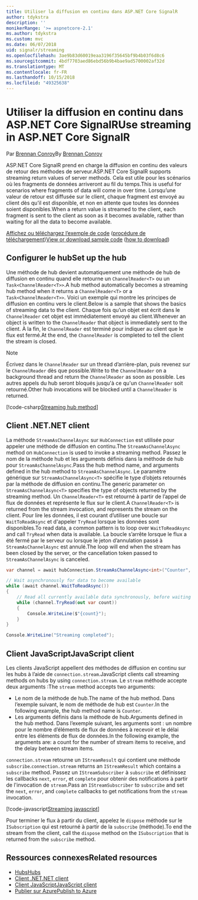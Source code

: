 ```yaml
---
title: Utiliser la diffusion en continu dans ASP.NET Core SignalR
author: tdykstra
description: ''
monikerRange: '>= aspnetcore-2.1'
ms.author: tdykstra
ms.custom: mvc
ms.date: 06/07/2018
uid: signalr/streaming
ms.openlocfilehash: 3ae9b83d60019eaa3196f35645bf9b4b03f6d8c6
ms.sourcegitcommit: 4bdf7703aed86ebd56b9b4bae9ad5700002af32d
ms.translationtype: MT
ms.contentlocale: fr-FR
ms.lasthandoff: 10/15/2018
ms.locfileid: "49325638"
---
```

# <a name="use-streaming-in-aspnet-core-signalr"></a><span data-ttu-id="172db-102">Utiliser la diffusion en continu dans ASP.NET Core SignalR</span><span class="sxs-lookup"><span data-stu-id="172db-102">Use streaming in ASP.NET Core SignalR</span></span>

<span data-ttu-id="172db-103">Par [Brennan Conroy](https://github.com/BrennanConroy)</span><span class="sxs-lookup"><span data-stu-id="172db-103">By [Brennan Conroy](https://github.com/BrennanConroy)</span></span>

<span data-ttu-id="172db-104">ASP.NET Core SignalR prend en charge la diffusion en continu des valeurs de retour des méthodes de serveur.</span><span class="sxs-lookup"><span data-stu-id="172db-104">ASP.NET Core SignalR supports streaming return values of server methods.</span></span> <span data-ttu-id="172db-105">Cela est utile pour les scénarios où les fragments de données arriveront au fil du temps.</span><span class="sxs-lookup"><span data-stu-id="172db-105">This is useful for scenarios where fragments of data will come in over time.</span></span> <span data-ttu-id="172db-106">Lorsqu’une valeur de retour est diffusée sur le client, chaque fragment est envoyé au client dès qu’il est disponible, et non en attente que toutes les données soient disponibles.</span><span class="sxs-lookup"><span data-stu-id="172db-106">When a return value is streamed to the client, each fragment is sent to the client as soon as it becomes available, rather than waiting for all the data to become available.</span></span>

<span data-ttu-id="172db-107">[Affichez ou téléchargez l’exemple de code](https://github.com/aspnet/Docs/tree/live/aspnetcore/signalr/streaming/sample) ([procédure de téléchargement](xref:tutorials/index#how-to-download-a-sample))</span><span class="sxs-lookup"><span data-stu-id="172db-107">[View or download sample code](https://github.com/aspnet/Docs/tree/live/aspnetcore/signalr/streaming/sample) ([how to download](xref:tutorials/index#how-to-download-a-sample))</span></span>

## <a name="set-up-the-hub"></a><span data-ttu-id="172db-108">Configurer le hub</span><span class="sxs-lookup"><span data-stu-id="172db-108">Set up the hub</span></span>

<span data-ttu-id="172db-109">Une méthode de hub devient automatiquement une méthode de hub de diffusion en continu quand elle retourne un `ChannelReader<T>` ou un `Task<ChannelReader<T>>`.</span><span class="sxs-lookup"><span data-stu-id="172db-109">A hub method automatically becomes a streaming hub method when it returns a `ChannelReader<T>` or a `Task<ChannelReader<T>>`.</span></span> <span data-ttu-id="172db-110">Voici un exemple qui montre les principes de diffusion en continu vers le client.</span><span class="sxs-lookup"><span data-stu-id="172db-110">Below is a sample that shows the basics of streaming data to the client.</span></span> <span data-ttu-id="172db-111">Chaque fois qu’un objet est écrit dans le `ChannelReader` cet objet est immédiatement envoyé au client.</span><span class="sxs-lookup"><span data-stu-id="172db-111">Whenever an object is written to the `ChannelReader` that object is immediately sent to the client.</span></span> <span data-ttu-id="172db-112">À la fin, le `ChannelReader` est terminé pour indiquer au client que le flux est fermé.</span><span class="sxs-lookup"><span data-stu-id="172db-112">At the end, the `ChannelReader` is completed to tell the client the stream is closed.</span></span>

> [!NOTE]
> <span data-ttu-id="172db-113">Écrivez dans le `ChannelReader` sur un thread d’arrière-plan, puis revenez sur le `ChannelReader` dès que possible.</span><span class="sxs-lookup"><span data-stu-id="172db-113">Write to the `ChannelReader` on a background thread and return the `ChannelReader` as soon as possible.</span></span> <span data-ttu-id="172db-114">Les autres appels du hub seront bloqués jusqu'à ce qu'un `ChannelReader` soit retourné.</span><span class="sxs-lookup"><span data-stu-id="172db-114">Other hub invocations will be blocked until a `ChannelReader` is returned.</span></span>

[!code-csharp[Streaming hub method](streaming/sample/Hubs/StreamHub.cs?range=10-34)]

## <a name="net-client"></a><span data-ttu-id="172db-115">Client .NET</span><span class="sxs-lookup"><span data-stu-id="172db-115">.NET client</span></span>

<span data-ttu-id="172db-116">La méthode `StreamAsChannelAsync` sur `HubConnection` est utilisée pour appeler une méthode de diffusion en continu.</span><span class="sxs-lookup"><span data-stu-id="172db-116">The `StreamAsChannelAsync` method on `HubConnection` is used to invoke a streaming method.</span></span> <span data-ttu-id="172db-117">Passez le nom de la méthode hub et les arguments définis dans la méthode de hub pour `StreamAsChannelAsync`.</span><span class="sxs-lookup"><span data-stu-id="172db-117">Pass the hub method name, and arguments defined in the hub method to `StreamAsChannelAsync`.</span></span> <span data-ttu-id="172db-118">Le paramètre générique sur `StreamAsChannelAsync<T>` spécifie le type d’objets retournés par la méthode de diffusion en continu.</span><span class="sxs-lookup"><span data-stu-id="172db-118">The generic parameter on `StreamAsChannelAsync<T>` specifies the type of objects returned by the streaming method.</span></span> <span data-ttu-id="172db-119">Un `ChannelReader<T>` est retourné à partir de l’appel de flux de données et représente le flux sur le client.</span><span class="sxs-lookup"><span data-stu-id="172db-119">A `ChannelReader<T>` is returned from the stream invocation, and represents the stream on the client.</span></span> <span data-ttu-id="172db-120">Pour lire les données, il est courant d’utiliser une boucle sur `WaitToReadAsync` et d'appeler `TryRead` lorsque les données sont disponibles.</span><span class="sxs-lookup"><span data-stu-id="172db-120">To read data, a common pattern is to loop over `WaitToReadAsync` and call `TryRead` when data is available.</span></span> <span data-ttu-id="172db-121">La boucle s’arrête lorsque le flux a été fermé par le serveur ou lorsque le jeton d’annulation passé à `StreamAsChannelAsync` est annulé.</span><span class="sxs-lookup"><span data-stu-id="172db-121">The loop will end when the stream has been closed by the server, or the cancellation token passed to `StreamAsChannelAsync` is canceled.</span></span>

```csharp
var channel = await hubConnection.StreamAsChannelAsync<int>("Counter", 10, 500, CancellationToken.None);

// Wait asynchronously for data to become available
while (await channel.WaitToReadAsync())
{
    // Read all currently available data synchronously, before waiting for more data
    while (channel.TryRead(out var count))
    {
        Console.WriteLine($"{count}");
    }
}

Console.WriteLine("Streaming completed");
```

## <a name="javascript-client"></a><span data-ttu-id="172db-122">Client JavaScript</span><span class="sxs-lookup"><span data-stu-id="172db-122">JavaScript client</span></span>

<span data-ttu-id="172db-123">Les clients JavaScript appellent des méthodes de diffusion en continu sur les hubs à l’aide de `connection.stream`.</span><span class="sxs-lookup"><span data-stu-id="172db-123">JavaScript clients call streaming methods on hubs by using `connection.stream`.</span></span> <span data-ttu-id="172db-124">Le `stream` méthode accepte deux arguments :</span><span class="sxs-lookup"><span data-stu-id="172db-124">The `stream` method accepts two arguments:</span></span>

* <span data-ttu-id="172db-125">Le nom de la méthode de hub.</span><span class="sxs-lookup"><span data-stu-id="172db-125">The name of the hub method.</span></span> <span data-ttu-id="172db-126">Dans l’exemple suivant, le nom de méthode de hub est `Counter`.</span><span class="sxs-lookup"><span data-stu-id="172db-126">In the following example, the hub method name is `Counter`.</span></span>
* <span data-ttu-id="172db-127">Les arguments définis dans la méthode de hub.</span><span class="sxs-lookup"><span data-stu-id="172db-127">Arguments defined in the hub method.</span></span> <span data-ttu-id="172db-128">Dans l’exemple suivant, les arguments sont : un nombre pour le nombre d’éléments de flux de données à recevoir et le délai entre les éléments de flux de données.</span><span class="sxs-lookup"><span data-stu-id="172db-128">In the following example, the arguments are: a count for the number of stream items to receive, and the delay between stream items.</span></span>

<span data-ttu-id="172db-129">`connection.stream` retourne un `IStreamResult` qui contient une méthode `subscribe`.</span><span class="sxs-lookup"><span data-stu-id="172db-129">`connection.stream` returns an `IStreamResult` which contains a `subscribe` method.</span></span> <span data-ttu-id="172db-130">Passez un `IStreamSubscriber` à `subscribe` et définissez les callbacks `next`, `error`, et `complete` pour obtenir des notifications à partir de l'invocation de `stream`.</span><span class="sxs-lookup"><span data-stu-id="172db-130">Pass an `IStreamSubscriber` to `subscribe` and set the `next`, `error`, and `complete` callbacks to get notifications from the `stream` invocation.</span></span>

[!code-javascript[Streaming javascript](streaming/sample/wwwroot/js/stream.js?range=19-36)]

<span data-ttu-id="172db-131">Pour terminer le flux à partir du client, appelez le `dispose` méthode sur le `ISubscription` qui est retourné à partir de la `subscribe` (méthode).</span><span class="sxs-lookup"><span data-stu-id="172db-131">To end the stream from the client, call the `dispose` method on the `ISubscription` that is returned from the `subscribe` method.</span></span>

## <a name="related-resources"></a><span data-ttu-id="172db-132">Ressources connexes</span><span class="sxs-lookup"><span data-stu-id="172db-132">Related resources</span></span>

* [<span data-ttu-id="172db-133">Hubs</span><span class="sxs-lookup"><span data-stu-id="172db-133">Hubs</span></span>](xref:signalr/hubs)
* [<span data-ttu-id="172db-134">Client .NET</span><span class="sxs-lookup"><span data-stu-id="172db-134">.NET client</span></span>](xref:signalr/dotnet-client)
* [<span data-ttu-id="172db-135">Client JavaScript</span><span class="sxs-lookup"><span data-stu-id="172db-135">JavaScript client</span></span>](xref:signalr/javascript-client)
* [<span data-ttu-id="172db-136">Publier sur Azure</span><span class="sxs-lookup"><span data-stu-id="172db-136">Publish to Azure</span></span>](xref:signalr/publish-to-azure-web-app)
